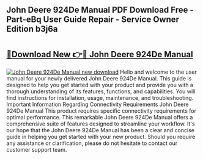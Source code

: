 ## John Deere 924De Manual PDF Download Free - Part-eBq User Guide Repair - Service Owner Edition b3j6a

# <h2><a href="http://bc87029.oget.top/?id=John+Deere+924De+Manual">🔗Download New 👉🔴 John Deere 924De Manual</a></h2>

[![John Deere 924De Manual new download](https://i.imgur.com/5g1atiW.png)](http://bc87029.oget.top/?id=John+Deere+924De+Manual)
Hello and welcome to the user manual for your newly delivered John Deere 924De Manual. This guide is designed to help you get started with your product and provide you with a thorough understanding of its features, functions, and capabilities. You will find instructions for installation, usage, maintenance, and troubleshooting. Important Information Regarding Connectivity Requirements John Deere 924De Manual This product requires specific connectivity requirements for optimal performance. This remarkable John Deere 924De Manual offers a comprehensive suite of features designed to streamline your workflow. It's our hope that the John Deere 924De Manual has been a clear and concise guide in helping you get started with your new product. Should you require any assistance or clarification, please do not hesitate to contact our customer support team.
